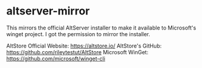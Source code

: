 # altserver-mirror
This mirrors the official AltServer installer to make it available to Microsoft's winget project. I got the permission to mirror the installer.

AltStore Official Website: https://altstore.io/
AltStore's GitHub: https://github.com/rileytestut/AltStore
Microsoft WinGet: https://github.com/microsoft/winget-cli
